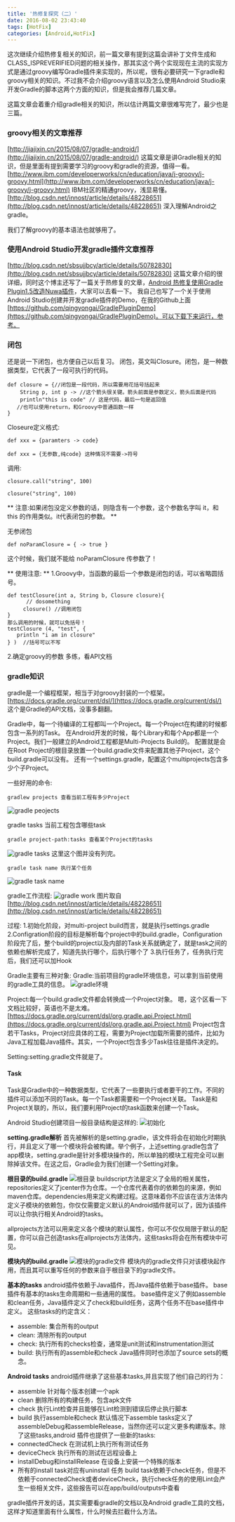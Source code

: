 ```yaml
---
title: '热修复探究（二）'
date: 2016-08-02 23:43:40
tags: [HotFix]
categories: [Android,HotFix]
---
```


这次继续介绍热修复相关的知识，前一篇文章有提到这篇会讲补丁文件生成和CLASS_ISPREVERIFIED问题的相关操作，那其实这个两个实现现在主流的实现方式是通过groovy编写Gradle插件来实现的，所以呢，很有必要研究一下gradle和groovy相关的知识。不过我不会介绍groovy语言以及怎么使用Android Studio来开发Gradle的脚本这两个方面的知识，但是我会推荐几篇文章。

这篇文章会着重介绍gradle相关的知识，所以估计两篇文章很难写完了，最少也是三篇。

### groovy相关的文章推荐
[http://jiajixin.cn/2015/08/07/gradle-android/](http://jiajixin.cn/2015/08/07/gradle-android/)
这篇文章是讲Gradle相关的知识，但是里面有提到需要学习的groovy和gradle的资源，值得一看。
[http://www.ibm.com/developerworks/cn/education/java/j-groovy/j-groovy.html](http://www.ibm.com/developerworks/cn/education/java/j-groovy/j-groovy.html)
IBM社区的精通groovy，浅显易懂。
[http://blog.csdn.net/innost/article/details/48228651](http://blog.csdn.net/innost/article/details/48228651)
深入理解Android之gradle。

我们了解groovy的基本语法也就够用了。

### 使用Android Studio开发gradle插件文章推荐
[http://blog.csdn.net/sbsujjbcy/article/details/50782830](http://blog.csdn.net/sbsujjbcy/article/details/50782830)
这篇文章介绍的很详细，同时这个博主还写了一篇关于热修复的文章，[Android 热修复使用Gradle Plugin1.5改造Nuwa插件](http://blog.csdn.net/sbsujjbcy/article/details/50839263)，大家可以去看一下。
我自己也写了一个关于使用Android Studio创建并开发gradle插件的Demo，在我的Github上面[https://github.com/qingyongai/GradlePluginDemo](https://github.com/qingyongai/GradlePluginDemo)。可以下载下来运行，参考。

### 闭包
还是说一下闭包，也方便自己以后复习。
闭包，英文叫Closure。闭包，是一种数据类型，它代表了一段可执行的代码。
```
def closure = {//闭包是一段代码，所以需要用花括号括起来
    String p, int p -> //这个箭头很关键。箭头前面是参数定义，箭头后面是代码
    println"this is code" // 这是代码，最后一句是返回值
   //也可以使用return，和Groovy中普通函数一样
}
```

Closeure定义格式:
```
def xxx = {paramters -> code}

def xxx = {无参数,纯code} 这种情况不需要->符号
```

调用:
```
closure.call("string", 100)

closure("string", 100)
```

** 注意:如果闭包没定义参数的话，则隐含有一个参数，这个参数名字叫 it，和this 的作用类似。it代表闭包的参数。 **

无参闭包
```
def noParamClosure = { -> true }
```
这个时候，我们就不能给 noParamClosure 传参数了！

** 使用注意: **
1.Groovy中，当函数的最后一个参数是闭包的话，可以省略圆括号。
```
def testClosure(int a, String b, Closure closure){
      // dosomething
     closure() //调用闭包
}
那么调用的时候，就可以免括号！
testClosure (4, "test", {
   println "i am in closure"
} )  //括号可以不写
```

2.确定groovy的参数
多练，看API文档

<!-- more -->

### gradle知识
gradle是一个编程框架，相当于对groovy封装的一个框架。
[https://docs.gradle.org/current/dsl/](https://docs.gradle.org/current/dsl/)
这个是Gradle的API文档，没事多翻翻。

Gradle中，每一个待编译的工程都叫一个Project。每一个Project在构建的时候都包含一系列的Task。
在Android开发的时候，每个Library和每个App都是一个Project。我们一般建立的Android工程都是Multi-Projects Build的。
配置就是会在Root Project的根目录放置一个build.gradle文件来配置其他子Project，这个build.gradle可以没有。
还有一个settings.gradle，配置这个multiprojects包含多少个子Project。

一些好用的命令:
```
gradlew projects 查看当前工程有多少Project
```
![gradle peojects](/images/gradlew_task_peojects.png)

gradle tasks 当前工程包含哪些task
```
gradle project-path:tasks 查看某个Project的tasks
```
![gradle tasks](/images/gradlew_task_tasks.png)
这里这个图并没有列完。

```
gradle task name 执行某个任务
```
![gradle task name](/images/gradlew_task_clean.png)

gradle工作流程:
![gradle work](/images/gradlew_work.png)
图片取自[http://blog.csdn.net/innost/article/details/48228651](http://blog.csdn.net/innost/article/details/48228651)

过程:
1.初始化阶段，对multi-project build而言，就是执行settings.gradle
2.Configration阶段的目标是解析每个project中的build.gradle，Configuration阶段完了后，整个build的project以及内部的Task关系就确定了，就是task之间的依赖也解析完成了，知道先执行哪个，后执行哪个了
3.执行任务了，任务执行完后，我们还可以加Hook

Gradle主要有三种对象:
Gradle:当前项目的gradle环境信息，可以拿到当前使用的gradle工具的信息。
![gradle环境](/images/gradlew_env.png)

Project:每一个build.gradle文件都会转换成一个Project对象。
嗯，这个区看一下文档比较好，英语也不是太难。
[https://docs.gradle.org/current/dsl/org.gradle.api.Project.html](https://docs.gradle.org/current/dsl/org.gradle.api.Project.html)
Project包含若干Tasks，Project对应具体的工程，需要为Project加载所需要的插件，比如为Java工程加载Java插件。其实，一个Project包含多少Task往往是插件决定的。

Setting:setting.gradle文件就是了。

#### Task
Task是Gradle中的一种数据类型，它代表了一些要执行或者要干的工作。不同的插件可以添加不同的Task。每一个Task都需要和一个Project关联。
Task是和Project关联的，所以，我们要利用Project的task函数来创建一个Task。

Android Studio创建项目一般目录结构是这样的:
![初始化](/images/android_project_stuct.png)

**setting.gradle解析**
首先被解析的是setting.gradle，该文件将会在初始化时期执行，并且定义了哪一个模块将会被构建。举个例子，上述setting.gradle包含了app模块，setting.gradle是针对多模块操作的，所以单独的模块工程完全可以删除掉该文件。在这之后，Gradle会为我们创建一个Setting对象。

**根目录的build.gradle**
![根目录](/images/root_build_gradle.png)
buildscript方法是定义了全局的相关属性，repositories定义了jcenter作为仓库。一个仓库代表着你的依赖包的来源，例如maven仓库。dependencies用来定义构建过程。这意味着你不应该在该方法体内定义子模块的依赖包，你仅仅需要定义默认的Android插件就可以了，因为该插件可以让你执行相关Android的tasks。

allprojects方法可以用来定义各个模块的默认属性，你可以不仅仅局限于默认的配置，你可以自己创造tasks在allprojects方法体内，这些tasks将会在所有模块中可见。

**模块内的build.gradle**
![模块的gradle文件](/images/module_build_gradle.png)
模块内的gradle文件只对该模块起作用，而且其可以重写任何的参数来自于根目录下的gradle文件。

**基本的tasks**
android插件依赖于Java插件，而Java插件依赖于base插件。
base插件有基本的tasks生命周期和一些通用的属性。
base插件定义了例如assemble和clean任务，Java插件定义了check和build任务，这两个任务不在base插件中定义。
这些tasks的约定含义：
* assemble: 集合所有的output
* clean: 清除所有的output
* check: 执行所有的checks检查，通常是unit测试和instrumentation测试
* build: 执行所有的assemble和check
Java插件同时也添加了source sets的概念。

**Android tasks**
android插件继承了这些基本tasks,并且实现了他们自己的行为：
* assemble 针对每个版本创建一个apk
* clean 删除所有的构建任务，包含apk文件
* check 执行Lint检查并且能够在Lint检测到错误后停止执行脚本
* build 执行assemble和check
默认情况下assemble tasks定义了assembleDebug和assembleRelease，当然你还可以定义更多构建版本。除了这些tasks,android 插件也提供了一些新的tasks:
* connectedCheck 在测试机上执行所有测试任务
* deviceCheck 执行所有的测试在远程设备上
* installDebug和installRelease 在设备上安装一个特殊的版本
* 所有的install task对应有uninstall 任务
build task依赖于check任务，但是不依赖于connectedCheck或者deviceCheck，执行check任务的使用Lint会产生一些相关文件，这些报告可以在app/build/outputs中查看

gradle插件开发的话，其实需要看gradle的文档以及Android gradle工具的文档，这样才知道里面有什么属性，什么时候去拦截什么方法。